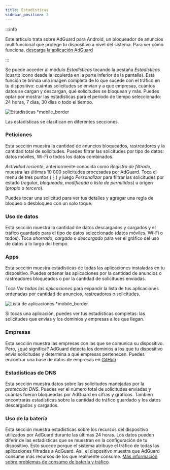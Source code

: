 ```yaml
---
title: Estadísticas
sidebar_position: 3
---
```


:::info

Este artículo trata sobre AdGuard para Android, un bloqueador de anuncios multifuncional que protege tu dispositivo a nivel del sistema. Para ver cómo funciona, [descarga la aplicación AdGuard](https://agrd.io/download-kb-adblock)

:::

Se puede acceder al módulo _Estadísticas_ tocando la pestaña _Estadísticas_ (cuarto icono desde la izquierda en la parte inferior de la pantalla). Esta función te brinda una imagen completa de lo que sucede con el tráfico en tu dispositivo: cuántas solicitudes se envían y a qué empresas, cuántos datos se cargan y descargan, qué solicitudes se bloquean y más. Puedes optar por mostrar las estadísticas para el período de tiempo seleccionado: 24 horas, 7 días, 30 días o todo el tiempo.

![Estadísticas \*mobile_border](https://cdn.adtidy.org/blog/new/czy5rStatistics.jpeg?mw=1360)

Las estadísticas se clasifican en diferentes secciones.

### Peticiones

Esta sección muestra la cantidad de anuncios bloqueados, rastreadores y la cantidad total de solicitudes. Puedes filtrar las solicitudes por tipo de datos: datos móviles, Wi-Fi o todos los datos combinados.

_Actividad reciente_, anteriormente conocida como _Registro de filtrado_, muestra las últimas 10 000 solicitudes procesadas por AdGuard. Toca el menú de tres puntos (⋮) y luego _Personalizar_ para filtrar las solicitudes por estado (_regular_, _bloqueada_, _modificada_ o _lista de permitidos_) u origen (_propio_ o _tercero_).

Puedes tocar una solicitud para ver tus detalles y agregar una regla de bloqueo o desbloqueo con un solo toque.

### Uso de datos

Esta sección muestra la cantidad de datos descargados y cargados y el tráfico guardado para el tipo de datos seleccionado (datos móviles, Wi-Fi o todos). Toca _ahorrado_, _cargado_ o _descargado_ para ver el gráfico del uso de datos a lo largo del tiempo.

### Apps

Esta sección muestra estadísticas de todas las aplicaciones instaladas en tu dispositivo. Puedes ordenar las aplicaciones por la cantidad de anuncios o rastreadores bloqueados o por la cantidad de solicitudes enviadas.

Toca _Ver todas las aplicaciones_ para expandir la lista de tus aplicaciones ordenadas por cantidad de anuncios, rastreadores o solicitudes.

![Lista de aplicaciones \*mobile_border](https://cdn.adtidy.org/blog/new/toq0mkScreenshot_20230627-235219_AdGuard.jpg)

Si tocas una aplicación, puedes ver tus estadísticas completas: las solicitudes que envías y los dominios y empresas a los que llegan.

### Empresas

Esta sección muestra las empresas con las que se comunica su dispositivo. Pero, ¿qué significa? AdGuard detecta los dominios a los que tu dispositivo envía solicitudes y determina a qué empresas pertenecen. Puedes encontrar una base de datos de empresas en [GitHub](https://github.com/AdguardTeam/companiesdb).

### Estadísticas de DNS

Esta sección muestra datos sobre las solicitudes manejadas por la _protección DNS_. Puedes ver el número total de solicitudes enviadas y cuántas fueron bloqueadas por AdGuard en cifras y gráficos. También encontrarás estadísticas sobre la cantidad de tráfico guardado y los datos descargados y cargados.

### Uso de la batería

Esta sección muestra estadísticas sobre los recursos del dispositivo utilizados por AdGuard durante las últimas 24 horas. Los datos pueden diferir de las estadísticas que se muestran en la configuración de tu dispositivo. Esto sucede porque el sistema atribuye el tráfico de todas las aplicaciones filtradas a AdGuard. Así, el dispositivo muestra que AdGuard consume más recursos de los que realmente consume. [Más información sobre problemas de consumo de batería y tráfico](/adguard-for-android/solving-problems/battery/).
